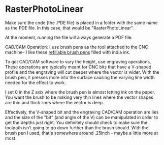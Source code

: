 # RasterPhotoLinear
Make sure the code (the .PDE file) is placed in a folder with the same name as the PDE file. In this case, that would be "RasterPhotoLinear".

At the moment, running the file will always generate a PDF file.

CAD/CAM Operation:
I use brush pens as the tool attached to the CNC machine- I like these [refillable brush pens](https://www.joann.com/arteza-refillable-water-brush-pens-assorted-tips-4pk/18758813.html) filled with india ink.

To get CAD/CAM software to vary the height, use engraving operations. These operations are typically meant for CNC bits that have a V-shaped profile and the engraving will cut deeper where the vector is wider.  With the brush pen, it presses more into the surface causing the varying line width needed for the effect to work.

I set 0 in the Z axix where the brush pen is almost letting ink on the paper. You want the brush to be making very thin lines where the vector shapes are thin and thick lines where the vector is deep.

Effectively, the V-shaped bit and the engraving CAD/CAM operation are lies and the size of the "bit" (and angle of the V) can be manipulated in order to get the depths just right. You definitely should check to make sure the toolpath isn't going to go down further than the brush should. With the brush pen I used, that's somewhere around .25inch - maybe a little more at most.  
